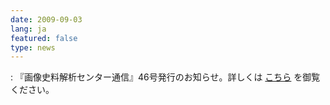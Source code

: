 ```yaml
---
date: 2009-09-03
lang: ja
featured: false
type: news
---
```

: 
『画像史料解析センター通信』46号発行のお知らせ。詳しくは <a href="http://www.hi.u-tokyo.ac.jp/gazo/centernewslist.htm">こちら</a> を御覧ください。
